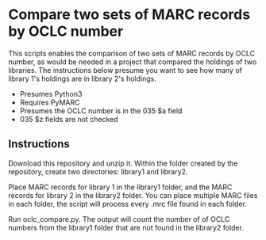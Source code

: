 # Compare two sets of MARC records by OCLC number
This scripts enables the comparison of two sets of MARC records by OCLC number, as would
be needed in a project that compared the holdings of two libraries.  The instructions
below presume you want to see how many of library 1's holdings are in library 2's holdings.

* Presumes Python3
* Requires PyMARC
* Presumes the OCLC number is in the 035 $a field
* 035 $z fields are not checked

## Instructions
Download this repository and unzip it.  Within the folder created by the repository, create
two directories: library1 and library2.

Place MARC records for library 1 in the library1 folder, and the MARC records for library 2
in the library2 folder.  You can place multiple MARC files in each folder, the script will
process every .mrc file found in each folder.

Run oclc_compare.py.  The output will count the number of of OCLC numbers from the library1
folder that are not found in the library2 folder.


